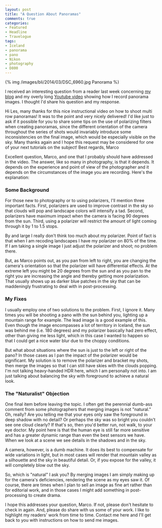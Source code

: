 ```yaml
---
layout: post
title: "A Question About Panoramas"
comments: true
categories:
- Featured
- Headline
- Travelogue
tags:
- Iceland
- panorama
- pano
- Nikon
- photography
- D800
---
```


{% img /images/bli/2014/03/DSC_6960.jpg Panorama %}

I received an interesting question from a reader last week concerning [my blog](http://www.lesterpickerphoto.com/2014/02/25/multi-row-pano/) and my overly long [Youtube video](http://www.youtube.com/watch?v=edgmob9gtQ4&feature=share&list=UUq6TJZjUFp877PkgeJkETew&index=1) showing how I record panorama images. I thought I'd share his question and my response.

<!--more-->

Hi Les,
many thanks for this nice instructional video on how to shoot multi row panoramas! It was to the point and very nicely delivered! I'd like just to ask if it possible for you to share some tips on the use of polarizing filters when creating panoramas, since the different orientation of the camera throughout the series of shots would invariably introduce some inconsistencies on the final image, which would be especially visible on the sky. Many thanks again and I hope this request may be considered for one of your next tutorials on the subject!
Best regards,
Marco

Excellent question, Marco, and one that I probably should have addressed in the video. The answer, like so many in photography, is that it depends. It depends on the experience and point of view of the photographer and it depends on the circumstances of the image you are recording. Here's the explanation:

### Some Background

For those new to photography or to using polarizers, I'll mention three important facts. First, polarizers are used to improve contrast in the sky so that clouds will pop and landscape colors will intensify a tad. Second, polarizers have maximum impact when the camera is facing 90 degrees from the sun. Third, using a polarizer will restrict the amount of light coming through it by 1 to 1.5 stops. 

By and large I really don't think too much about my polarizer. Point of fact is that when I am recoding landscapes I have my polarizer on 80% of the time. If I am taking a single image I just adjust the polarizer and shoot; no problem there. 

But, as Marco points out, as you pan from left to right, you are changing the camera's orientation so that the polarizer will have differential effects. At the extreme left you might be 20 degrees from the sun and as you pan to the right you are increasing the angle and thereby getting more polarization. That usually shows up as darker blue patches in the sky that can be maddeningly frustrating to deal with in post-processing. 

### My Fixes

I usually employ one of two solutions to the problem. First, I ignore it. Many times you will be shooting a pano with the sun behind you, lighting up a mountain range for example. The lead image is a good example of this. Even though the image encompasses a lot of territory in Iceland, the sun was behind me (i.e. 180 degrees) and my polarizer basically had zero effect, other than giving me less light, which in this case I wanted to happen so that I could get a nice water blur due to the choppy conditions. 

But what about situations where the sun is just to the left or right of the pano? In those cases as I pan the impact of the polarizer would be significant. My solution is to remove the polarizer and bracket my shots, then merge the images so that I can still have skies with the clouds popping. I'm not talking heavy-handed HDR here, which I am personally not into. I am just  talking about balancing the sky with foreground to achieve a natural look.

### The "Naturalist" Objection

One final item before leaving the topic. I often get the perennial dumb-ass comment from some photographers that merging images is not "natural." Oh, really? Are you telling me that your eyes only saw the foreground in deep shadow with no detail?  Or perhaps the sky was so bright you couldn't see one cloud clearly? If that's so, then you'd better run, not walk, to your eye doctor. My point here is that the human eye is still far more sensitive and has a greater dynamic range than even the best sensors we have. When we look at a scene we see details in the shadows and in the sky. 

A camera, however, is a dumb machine. It does its best to compensate for wide variations in light, but in most cases will render that mountain valley as a silhouette and the sky in beautiful detail. Or, if you expose for the valley, it will completely blow out the sky. 

So, which is "natural" I ask you? By merging images I am simply making up for the camera's deficiencies, rendering the scene as my eyes saw it. Of course, there are times when I plan to sell an image as fine art rather than for editorial work, and in those cases I might add something in post-processing to create drama. 

I hope this addresses your question, Marco. If not, please don't hesitate to check in again. And, please do share with us some of your work. I like to highlight my readers' work from time to time. Contact me here and I'll get back to you with instructions on how to send me images. 